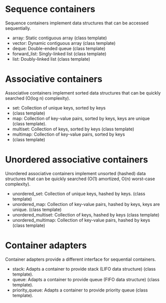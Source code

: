 # Sequence containers

Sequence containers implement data structures that can be accessed sequentially. 

- array: Static contiguous array (class template)  
- vector: Dynamic contiguous array (class template)  
- deque: Double-ended queue (class template)  
- forward_list: Singly-linked list (class template)  
- list: Doubly-linked list (class template)  

# Associative containers

Associative containers implement sorted data structures that can be quickly searched (O(log n) complexity). 

- set: Collection of unique keys, sorted by keys  
- (class template)  
- map: Collection of key-value pairs, sorted by keys, keys are unique (class template).  
- multiset: Collection of keys, sorted by keys (class template)  
- multimap: Collection of key-value pairs, sorted by keys 
- (class template)  

# Unordered associative containers

Unordered associative containers implement unsorted (hashed) data structures that can be quickly searched (O(1) amortized, O(n) worst-case complexity). 

- unordered_set: Collection of unique keys, hashed by keys. (class template)  
- unordered_map: Collection of key-value pairs, hashed by keys, keys are unique. (class template)  
- unordered_multiset: Collection of keys, hashed by keys (class template)  
- unordered_multimap: Collection of key-value pairs, hashed by keys (class template)  

# Container adapters

Container adapters provide a different interface for sequential containers. 

- stack: Adapts a container to provide stack (LIFO data structure) (class template).  
- queue: Adapts a container to provide queue (FIFO data structure) (class template).  
- priority_queue: Adapts a container to provide priority queue (class template).  
